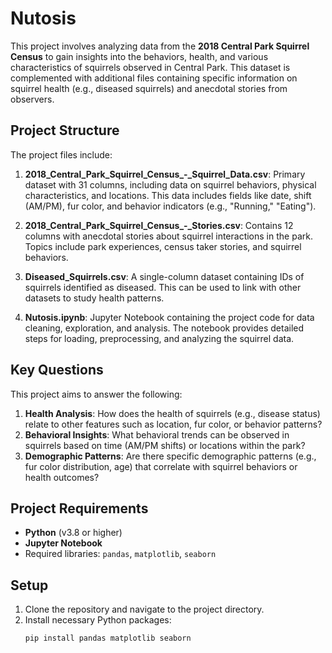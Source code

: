 # Nutosis

This project involves analyzing data from the **2018 Central Park Squirrel Census** to gain insights into the behaviors, health, and various characteristics of squirrels observed in Central Park. This dataset is complemented with additional files containing specific information on squirrel health (e.g., diseased squirrels) and anecdotal stories from observers.

## Project Structure

The project files include:

1. **2018_Central_Park_Squirrel_Census_-_Squirrel_Data.csv**: Primary dataset with 31 columns, including data on squirrel behaviors, physical characteristics, and locations. This data includes fields like date, shift (AM/PM), fur color, and behavior indicators (e.g., "Running," "Eating").

2. **2018_Central_Park_Squirrel_Census_-_Stories.csv**: Contains 12 columns with anecdotal stories about squirrel interactions in the park. Topics include park experiences, census taker stories, and squirrel behaviors.

3. **Diseased_Squirrels.csv**: A single-column dataset containing IDs of squirrels identified as diseased. This can be used to link with other datasets to study health patterns.

4. **Nutosis.ipynb**: Jupyter Notebook containing the project code for data cleaning, exploration, and analysis. The notebook provides detailed steps for loading, preprocessing, and analyzing the squirrel data.

## Key Questions

This project aims to answer the following:

1. **Health Analysis**: How does the health of squirrels (e.g., disease status) relate to other features such as location, fur color, or behavior patterns?
2. **Behavioral Insights**: What behavioral trends can be observed in squirrels based on time (AM/PM shifts) or locations within the park?
3. **Demographic Patterns**: Are there specific demographic patterns (e.g., fur color distribution, age) that correlate with squirrel behaviors or health outcomes?

## Project Requirements

- **Python** (v3.8 or higher)
- **Jupyter Notebook**
- Required libraries: `pandas`, `matplotlib`, `seaborn`

## Setup

1. Clone the repository and navigate to the project directory.
2. Install necessary Python packages:
   ```bash
   pip install pandas matplotlib seaborn